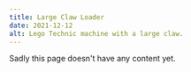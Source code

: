 ```yaml
---
title: Large Claw Loader
date: 2021-12-12
alt: Lego Technic machine with a large claw.
---
```


Sadly this page doesn't have any content yet.
